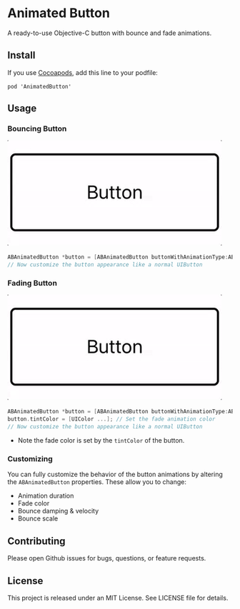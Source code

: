 # Animated Button
A ready-to-use Objective-C button with bounce and fade animations.


## Install

If you use [Cocoapods](https://cocoapods.org/), add this line to your podfile:
```
pod 'AnimatedButton'
```

## Usage

### Bouncing Button

![Bounce](https://github.com/JohnGluszak/animated-ios-button/blob/master/Images/AnimatedButtonBounce.gif)

```objective-c
ABAnimatedButton *button = [ABAnimatedButton buttonWithAnimationType:ABAnimationTypeBounce];
// Now customize the button appearance like a normal UIButton
```


### Fading Button

![Fade](https://github.com/JohnGluszak/animated-ios-button/blob/master/Images/AnimatedButtonFade.gif)

```objective-c
ABAnimatedButton *button = [ABAnimatedButton buttonWithAnimationType:ABAnimationTypeFade];
button.tintColor = [UIColor ...]; // Set the fade animation color
// Now customize the button appearance like a normal UIButton
```
* Note the fade color is set by the ```tintColor``` of the button.


### Customizing

You can fully customize the behavior of the button animations by altering the ```ABAnimatedButton``` properties. These allow you to change:
* Animation duration
* Fade color
* Bounce damping & velocity
* Bounce scale



## Contributing

Please open Github issues for bugs, questions, or feature requests.


## License

This project is released under an MIT License. See LICENSE file for details.
